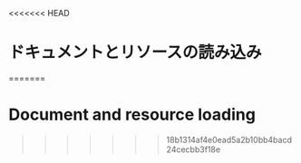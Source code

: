 
<<<<<<< HEAD
# ドキュメントとリソースの読み込み
=======
# Document and resource loading
>>>>>>> 18b1314af4e0ead5a2b10bb4bacd24cecbb3f18e
